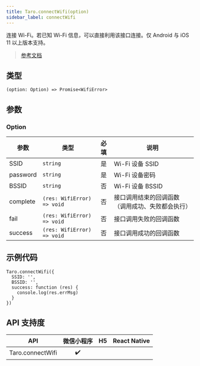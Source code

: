 ```yaml
---
title: Taro.connectWifi(option)
sidebar_label: connectWifi
---
```


连接 Wi-Fi。若已知 Wi-Fi 信息，可以直接利用该接口连接。仅 Android 与 iOS 11 以上版本支持。

> [参考文档](https://developers.weixin.qq.com/miniprogram/dev/api/device/wifi/wx.connectWifi.html)

## 类型

```tsx
(option: Option) => Promise<WifiError>
```

## 参数

### Option

<table>
  <thead>
    <tr>
      <th>参数</th>
      <th>类型</th>
      <th style="text-align:center">必填</th>
      <th>说明</th>
    </tr>
  </thead>
  <tbody>
    <tr>
      <td>SSID</td>
      <td><code>string</code></td>
      <td style="text-align:center">是</td>
      <td>Wi-Fi 设备 SSID</td>
    </tr>
    <tr>
      <td>password</td>
      <td><code>string</code></td>
      <td style="text-align:center">是</td>
      <td>Wi-Fi 设备密码</td>
    </tr>
    <tr>
      <td>BSSID</td>
      <td><code>string</code></td>
      <td style="text-align:center">否</td>
      <td>Wi-Fi 设备 BSSID</td>
    </tr>
    <tr>
      <td>complete</td>
      <td><code>(res: WifiError) =&gt; void</code></td>
      <td style="text-align:center">否</td>
      <td>接口调用结束的回调函数（调用成功、失败都会执行）</td>
    </tr>
    <tr>
      <td>fail</td>
      <td><code>(res: WifiError) =&gt; void</code></td>
      <td style="text-align:center">否</td>
      <td>接口调用失败的回调函数</td>
    </tr>
    <tr>
      <td>success</td>
      <td><code>(res: WifiError) =&gt; void</code></td>
      <td style="text-align:center">否</td>
      <td>接口调用成功的回调函数</td>
    </tr>
  </tbody>
</table>

## 示例代码

```tsx
Taro.connectWifi({
  SSID: '',
  BSSID: '',
  success: function (res) {
    console.log(res.errMsg)
  }
})
```

## API 支持度

| API | 微信小程序 | H5 | React Native |
| :---: | :---: | :---: | :---: |
| Taro.connectWifi | ✔️ |  |  |
